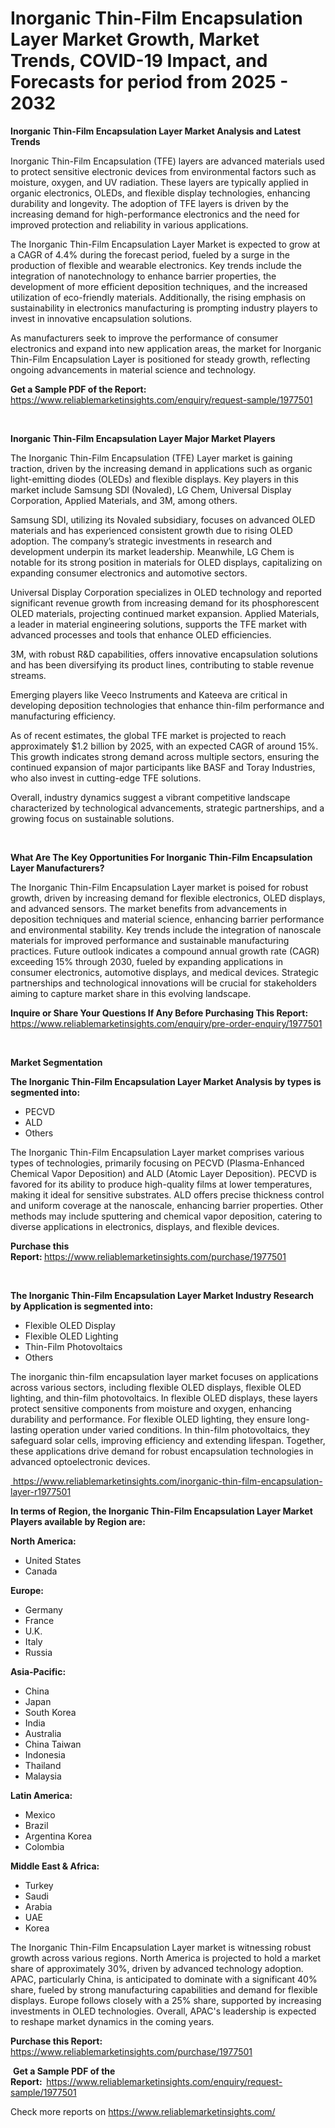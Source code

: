 <p><h1>Inorganic Thin-Film Encapsulation Layer Market Growth, Market Trends, COVID-19 Impact, and Forecasts for period from 2025 - 2032</h1></p><p><strong>Inorganic Thin-Film Encapsulation Layer Market Analysis and Latest Trends</strong></p>
<p><p>Inorganic Thin-Film Encapsulation (TFE) layers are advanced materials used to protect sensitive electronic devices from environmental factors such as moisture, oxygen, and UV radiation. These layers are typically applied in organic electronics, OLEDs, and flexible display technologies, enhancing durability and longevity. The adoption of TFE layers is driven by the increasing demand for high-performance electronics and the need for improved protection and reliability in various applications.</p><p>The Inorganic Thin-Film Encapsulation Layer Market is expected to grow at a CAGR of 4.4% during the forecast period, fueled by a surge in the production of flexible and wearable electronics. Key trends include the integration of nanotechnology to enhance barrier properties, the development of more efficient deposition techniques, and the increased utilization of eco-friendly materials. Additionally, the rising emphasis on sustainability in electronics manufacturing is prompting industry players to invest in innovative encapsulation solutions.</p><p>As manufacturers seek to improve the performance of consumer electronics and expand into new application areas, the market for Inorganic Thin-Film Encapsulation Layer is positioned for steady growth, reflecting ongoing advancements in material science and technology.</p></p>
<p><strong>Get a Sample PDF of the Report:&nbsp;</strong> <a href="https://www.reliablemarketinsights.com/enquiry/request-sample/1977501?utm_campaign=2110&utm_medium=2&utm_source=Github&utm_content=ia&utm_term=04022025&utm_id=inorganic-thin-film-encapsulation-layer">https://www.reliablemarketinsights.com/enquiry/request-sample/1977501</a></p>
<p>&nbsp;</p>
<p><strong>Inorganic Thin-Film Encapsulation Layer Major Market Players</strong></p>
<p><p>The Inorganic Thin-Film Encapsulation (TFE) Layer market is gaining traction, driven by the increasing demand in applications such as organic light-emitting diodes (OLEDs) and flexible displays. Key players in this market include Samsung SDI (Novaled), LG Chem, Universal Display Corporation, Applied Materials, and 3M, among others.</p><p>Samsung SDI, utilizing its Novaled subsidiary, focuses on advanced OLED materials and has experienced consistent growth due to rising OLED adoption. The company’s strategic investments in research and development underpin its market leadership. Meanwhile, LG Chem is notable for its strong position in materials for OLED displays, capitalizing on expanding consumer electronics and automotive sectors.</p><p>Universal Display Corporation specializes in OLED technology and reported significant revenue growth from increasing demand for its phosphorescent OLED materials, projecting continued market expansion. Applied Materials, a leader in material engineering solutions, supports the TFE market with advanced processes and tools that enhance OLED efficiencies. </p><p>3M, with robust R&D capabilities, offers innovative encapsulation solutions and has been diversifying its product lines, contributing to stable revenue streams. </p><p>Emerging players like Veeco Instruments and Kateeva are critical in developing deposition technologies that enhance thin-film performance and manufacturing efficiency. </p><p>As of recent estimates, the global TFE market is projected to reach approximately $1.2 billion by 2025, with an expected CAGR of around 15%. This growth indicates strong demand across multiple sectors, ensuring the continued expansion of major participants like BASF and Toray Industries, who also invest in cutting-edge TFE solutions. </p><p>Overall, industry dynamics suggest a vibrant competitive landscape characterized by technological advancements, strategic partnerships, and a growing focus on sustainable solutions.</p></p>
<p>&nbsp;</p>
<p><strong>What Are The Key Opportunities For Inorganic Thin-Film Encapsulation Layer Manufacturers?</strong></p>
<p><p>The Inorganic Thin-Film Encapsulation Layer market is poised for robust growth, driven by increasing demand for flexible electronics, OLED displays, and advanced sensors. The market benefits from advancements in deposition techniques and material science, enhancing barrier performance and environmental stability. Key trends include the integration of nanoscale materials for improved performance and sustainable manufacturing practices. Future outlook indicates a compound annual growth rate (CAGR) exceeding 15% through 2030, fueled by expanding applications in consumer electronics, automotive displays, and medical devices. Strategic partnerships and technological innovations will be crucial for stakeholders aiming to capture market share in this evolving landscape.</p></p>
<p><strong>Inquire or Share Your Questions If Any Before Purchasing This Report:</strong> <a href="https://www.reliablemarketinsights.com/enquiry/pre-order-enquiry/1977501?utm_campaign=2110&utm_medium=2&utm_source=Github&utm_content=ia&utm_term=04022025&utm_id=inorganic-thin-film-encapsulation-layer">https://www.reliablemarketinsights.com/enquiry/pre-order-enquiry/1977501</a></p>
<p>&nbsp;</p>
<p><strong>Market Segmentation</strong></p>
<p><strong>The Inorganic Thin-Film Encapsulation Layer Market Analysis by types is segmented into:</strong></p>
<p><ul><li>PECVD</li><li>ALD</li><li>Others</li></ul></p>
<p><p>The Inorganic Thin-Film Encapsulation Layer market comprises various types of technologies, primarily focusing on PECVD (Plasma-Enhanced Chemical Vapor Deposition) and ALD (Atomic Layer Deposition). PECVD is favored for its ability to produce high-quality films at lower temperatures, making it ideal for sensitive substrates. ALD offers precise thickness control and uniform coverage at the nanoscale, enhancing barrier properties. Other methods may include sputtering and chemical vapor deposition, catering to diverse applications in electronics, displays, and flexible devices.</p></p>
<p><strong>Purchase this Report:&nbsp;</strong><a href="https://www.reliablemarketinsights.com/purchase/1977501?utm_campaign=2110&utm_medium=2&utm_source=Github&utm_content=ia&utm_term=04022025&utm_id=inorganic-thin-film-encapsulation-layer">https://www.reliablemarketinsights.com/purchase/1977501</a></p>
<p>&nbsp;</p>
<p><strong>The Inorganic Thin-Film Encapsulation Layer Market Industry Research by Application is segmented into:</strong></p>
<p><ul><li>Flexible OLED Display</li><li>Flexible OLED Lighting</li><li>Thin-Film Photovoltaics</li><li>Others</li></ul></p>
<p><p>The inorganic thin-film encapsulation layer market focuses on applications across various sectors, including flexible OLED displays, flexible OLED lighting, and thin-film photovoltaics. In flexible OLED displays, these layers protect sensitive components from moisture and oxygen, enhancing durability and performance. For flexible OLED lighting, they ensure long-lasting operation under varied conditions. In thin-film photovoltaics, they safeguard solar cells, improving efficiency and extending lifespan. Together, these applications drive demand for robust encapsulation technologies in advanced optoelectronic devices.</p></p>
<p><a href="https://www.reliablemarketinsights.com/inorganic-thin-film-encapsulation-layer-r1977501?utm_campaign=2110&utm_medium=2&utm_source=Github&utm_content=ia&utm_term=04022025&utm_id=inorganic-thin-film-encapsulation-layer">&nbsp;https://www.reliablemarketinsights.com/inorganic-thin-film-encapsulation-layer-r1977501</a></p>
<p><strong>In terms of Region, the Inorganic Thin-Film Encapsulation Layer Market Players available by Region are:</strong></p>
<p>
    <p> <strong> North America: </strong>
        <ul>
            <li>United States</li>
            <li>Canada</li>
        </ul>
        </p> 
    <p> <strong> Europe: </strong>
        <ul>
            <li>Germany</li>
            <li>France</li>
            <li>U.K.</li>
            <li>Italy</li>
            <li>Russia</li>
        </ul>
        </p> 
    <p> <strong> Asia-Pacific: </strong>
        <ul>
            <li>China</li>
            <li>Japan</li>
            <li>South Korea</li>
            <li>India</li>
            <li>Australia</li>
            <li>China Taiwan</li>
            <li>Indonesia</li>
            <li>Thailand</li>
            <li>Malaysia</li>
        </ul>
        </p> 
    <p> <strong> Latin America: </strong>
        <ul>
            <li>Mexico</li>
            <li>Brazil</li>
            <li>Argentina Korea</li>
            <li>Colombia</li>
        </ul>
        </p> 
    <p> <strong> Middle East & Africa: </strong>
        <ul>
            <li>Turkey</li>
            <li>Saudi</li>
            <li>Arabia</li>
            <li>UAE</li>
            <li>Korea</li>
        </ul>
    </p>
    </p>
<p><p>The Inorganic Thin-Film Encapsulation Layer market is witnessing robust growth across various regions. North America is projected to hold a market share of approximately 30%, driven by advanced technology adoption. APAC, particularly China, is anticipated to dominate with a significant 40% share, fueled by strong manufacturing capabilities and demand for flexible displays. Europe follows closely with a 25% share, supported by increasing investments in OLED technologies. Overall, APAC's leadership is expected to reshape market dynamics in the coming years.</p></p>
<p><strong>Purchase this Report: </strong><a href="https://www.reliablemarketinsights.com/purchase/1977501?utm_campaign=2110&utm_medium=2&utm_source=Github&utm_content=ia&utm_term=04022025&utm_id=inorganic-thin-film-encapsulation-layer">https://www.reliablemarketinsights.com/purchase/1977501</a></p>
<p>&nbsp;<strong>Get a Sample PDF of the Report:&nbsp;&nbsp;</strong><a href="https://www.reliablemarketinsights.com/enquiry/request-sample/1977501?utm_campaign=2110&utm_medium=2&utm_source=Github&utm_content=ia&utm_term=04022025&utm_id=inorganic-thin-film-encapsulation-layer">https://www.reliablemarketinsights.com/enquiry/request-sample/1977501</a></p>
<p><strong></strong></p>
<p>Check more reports on <a href="https://www.reliablemarketinsights.com/?utm_campaign=2110&utm_medium=2&utm_source=Github&utm_content=ia&utm_term=04022025&utm_id=inorganic-thin-film-encapsulation-layer">https://www.reliablemarketinsights.com/</a></p>